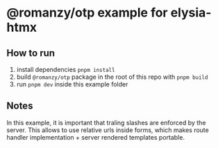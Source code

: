 # @romanzy/otp example for elysia-htmx

## How to run

1.  install dependencies `pnpm install`
2.  build `@romanzy/otp` package in the root of this repo with `pnpm build`
3.  run `pnpm dev` inside this example folder

## Notes

In this example, it is important that traling slashes are enforced by the server. This allows to use relative urls inside forms, which makes route handler implementation + server rendered templates portable.
